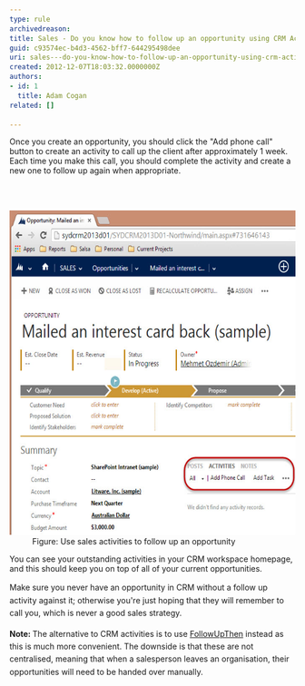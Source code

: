 ```yaml
---
type: rule
archivedreason: 
title: Sales - Do you know how to follow up an opportunity using CRM Activities?
guid: c93574ec-b4d3-4562-bff7-644295498dee
uri: sales---do-you-know-how-to-follow-up-an-opportunity-using-crm-activities
created: 2012-12-07T18:03:32.0000000Z
authors:
- id: 1
  title: Adam Cogan
related: []

---
```



<p>Once you create an opportunity, you should click the "Add phone call" button to
          create an activity to call up the client after approximately 1 week. Each time you
          make this call, you should complete the activity and create a new one to follow up again when appropriate.</p>
<br><excerpt class='endintro'></excerpt><br>
<dl class="image">
          <dt>
            <img alt="Follow Up Activity" src="FollowUpActivity.jpg" style="width:600px;height:572px;" /></dt>
          <dd>
            Figure: Use sales activities to follow up an opportunity</dd>
        </dl>
        <p>
          You can see your outstanding activities in your CRM workspace homepage, and this
          should keep you on top of all of your current opportunities.</p><p><span style="line-height:1.6;">Make sure you never have an opportunity in CRM without a follow up activity against
          it; otherwise you're just hoping that they will remember to call you, which is never a good
          sales strategy. </span></p><p><span style="line-height:1.6;"><strong>Note: </strong>The alternative to CRM activities is to use </span><a href="/do-you-follow-up-emails-effectively" style="line-height:1.6;">FollowUpThen</a><span style="line-height:1.6;"> instead as this is much more convenient. The downside is that these are not centralised, meaning that ​wh​en a salesperson leaves an organisation, their opportunities will need to be handed over manually.</span></p>


